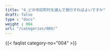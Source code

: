 ```yaml
---
title: "4_どの市区町村を選んで発行すればよいですか"
draft: false
type : "docs"
weight : 004
url: "/categories/004/"
---
```


{{< faqlist category-no="004" >}}
